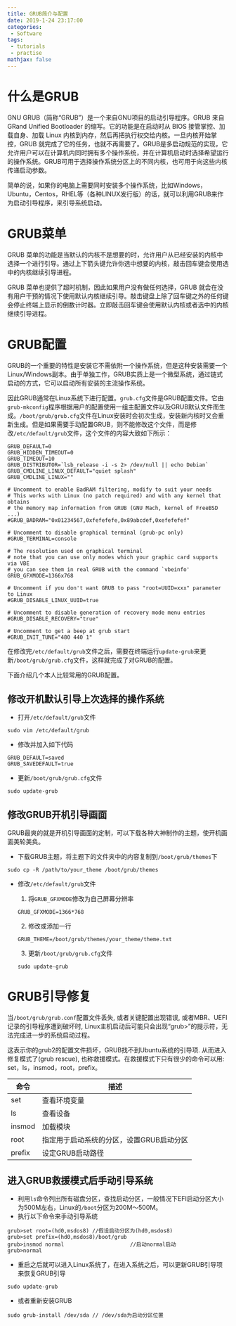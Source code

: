 ```yaml
---
title: GRUB简介与配置
date: 2019-1-24 23:17:00
categories:
 - Software
tags: 
 - tutorials
 - practise
mathjax: false
---
```


# 什么是GRUB

GNU GRUB（简称“GRUB”）是一个来自GNU项目的启动引导程序。GRUB 来自 GRand Unified Bootloader 的缩写。它的功能是在启动时从 BIOS 接管掌控、加载自身、加载 Linux 内核到内存，然后再把执行权交给内核。一旦内核开始掌控，GRUB 就完成了它的任务，也就不再需要了。GRUB是多启动规范的实现，它允许用户可以在计算机内同时拥有多个操作系统，并在计算机启动时选择希望运行的操作系统。GRUB可用于选择操作系统分区上的不同内核，也可用于向这些内核传递启动参数。

简单的说，如果你的电脑上需要同时安装多个操作系统，比如Windows，Ubuntu，Centos，RHEL等（各种LINUX发行版）的话，就可以利用GRUB来作为启动引导程序，来引导系统启动。

# GRUB菜单

GRUB 菜单的功能是当默认的内核不是想要的时，允许用户从已经安装的内核中选择一个进行引导。通过上下箭头键允许你选中想要的内核，敲击回车键会使用选中的内核继续引导进程。

GRUB 菜单也提供了超时机制，因此如果用户没有做任何选择，GRUB 就会在没有用户干预的情况下使用默认内核继续引导。敲击键盘上除了回车键之外的任何键会停止终端上显示的倒数计时器。立即敲击回车键会使用默认内核或者选中的内核继续引导进程。

# GRUB配置

GRUB的一个重要的特性是安装它不需依附一个操作系统，但是这种安装需要一个Linux/Windows副本。由于单独工作，GRUB实质上是一个微型系统，通过链式启动的方式，它可以启动所有安装的主流操作系统。

因此GRUB通常在Linux系统下进行配置。`grub.cfg`文件是GRUB配置文件。它由`grub-mkconfig`程序根据用户的配置使用一组主配置文件以及GRUB默认文件而生成。`/boot/grub/grub.cfg`文件在Linux安装时会初次生成，安装新内核时又会重新生成。但是如果需要手动配置GRUB，则不能修改这个文件，而是修改`/etc/default/grub`文件，这个文件的内容大致如下所示：

```
GRUB_DEFAULT=0
GRUB_HIDDEN_TIMEOUT=0
GRUB_TIMEOUT=10
GRUB_DISTRIBUTOR=`lsb_release -i -s 2> /dev/null || echo Debian`
GRUB_CMDLINE_LINUX_DEFAULT="quiet splash"
GRUB_CMDLINE_LINUX=""

# Uncomment to enable BadRAM filtering, modify to suit your needs
# This works with Linux (no patch required) and with any kernel that obtains
# the memory map information from GRUB (GNU Mach, kernel of FreeBSD ...)
#GRUB_BADRAM="0x01234567,0xfefefefe,0x89abcdef,0xefefefef"

# Uncomment to disable graphical terminal (grub-pc only)
#GRUB_TERMINAL=console

# The resolution used on graphical terminal
# note that you can use only modes which your graphic card supports via VBE
# you can see them in real GRUB with the command `vbeinfo'
GRUB_GFXMODE=1366x768

# Uncomment if you don't want GRUB to pass "root=UUID=xxx" parameter to Linux
#GRUB_DISABLE_LINUX_UUID=true

# Uncomment to disable generation of recovery mode menu entries
#GRUB_DISABLE_RECOVERY="true"

# Uncomment to get a beep at grub start
#GRUB_INIT_TUNE="480 440 1"
```

在修改完`/etc/default/grub`文件之后，需要在终端运行`update-grub`来更新`/boot/grub/grub.cfg`文件，这样就完成了对GRUB的配置。

下面介绍几个本人比较常用的GRUB配置。

## 修改开机默认引导上次选择的操作系统

- 打开`/etc/default/grub`文件
```
sudo vim /etc/default/grub
```

- 修改并加入如下代码
```
GRUB_DEFAULT=saved
GRUB_SAVEDEFAULT=true
```

- 更新`/boot/grub/grub.cfg`文件
```
sudo update-grub
```

## 修改GRUB开机引导画面
GRUB最爽的就是开机引导画面的定制，可以下载各种大神制作的主题，使开机画面美轮美奂。

- 下载GRUB主题，将主题下的文件夹中的内容复制到`/boot/grub/themes`下
```
sudo cp -R /path/to/your_theme /boot/grub/themes
```

- 修改`/etc/default/grub`文件
  
    1. 将`GRUB_GFXMODE`修改为自己屏幕分辨率
    ```
    GRUB_GFXMODE=1366*768
    ```
    2. 修改或添加一行
    ```
    GRUB_THEME=/boot/grub/themes/your_theme/theme.txt
    ```
    3. 更新`/boot/grub/grub.cfg`文件
    ```
    sudo update-grub
    ```

# GRUB引导修复

当`/boot/grub/grub.conf`配置文件丢失, 或者关键配置出现错误, 或者MBR、UEFI记录的引导程序遭到破坏时, Linux主机启动后可能只会出现“grub>”的提示符，无法完成进一步的系统启动过程。

这表示你的grub2的配置文件损坏，GRUB找不到Ubuntu系统的引导项. 从而进入修复模式了(grub rescue), 也称救援模式。在救援模式下只有很少的命令可以用: set，ls，insmod，root，prefix。

| 命令 | 描述       |
|---|---|
|set   |查看环境变量 |
|ls    |查看设备     |
|insmod|加载模块     |
|root  |指定用于启动系统的分区，设置GRUB启动分区|
|prefix|设定GRUB启动路径|

## 进入GRUB救援模式后手动引导系统

- 利用`ls`命令列出所有磁盘分区，查找启动分区，一般情况下EFI启动分区大小为500M左右，Linux的`/boot`分区为200M～500M。
- 执行以下命令来手动引导系统
```
grub>set root=(hd0,msdos8) //假设启动分区为(hd0,msdos8)
grub>set prefix=(hd0,msdos8)/boot/grub
grub>insmod normal                     //启动normal启动
grub>normal
```
- 重启之后就可以进入Linux系统了，在进入系统之后，可以更新GRUB引导项来恢复GRUB引导
```
sudo update-grub
```
- 或者重新安装GRUB
```
sudo grub-install /dev/sda // /dev/sda为启动分区位置
```